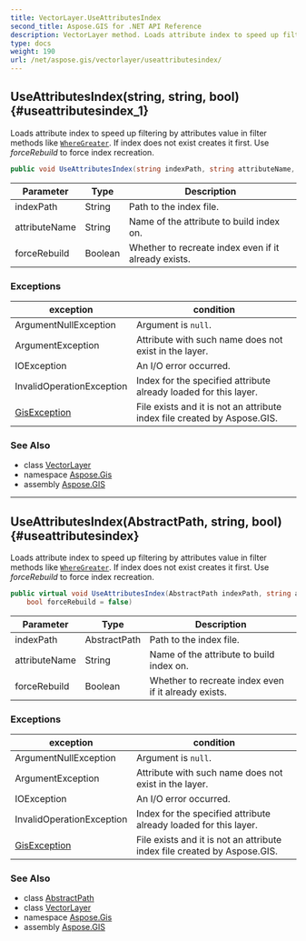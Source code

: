 ```yaml
---
title: VectorLayer.UseAttributesIndex
second_title: Aspose.GIS for .NET API Reference
description: VectorLayer method. Loads attribute index to speed up filtering by attributes value in filter methods like WhereGreater. If index does not exist creates it first. Use forceRebuild to force index recreation
type: docs
weight: 190
url: /net/aspose.gis/vectorlayer/useattributesindex/
---
```

## UseAttributesIndex(string, string, bool) {#useattributesindex_1}

Loads attribute index to speed up filtering by attributes value in filter methods like [`WhereGreater`](../../featuressequence/wheregreater/). If index does not exist creates it first. Use *forceRebuild* to force index recreation.

```csharp
public void UseAttributesIndex(string indexPath, string attributeName, bool forceRebuild = false)
```

| Parameter | Type | Description |
| --- | --- | --- |
| indexPath | String | Path to the index file. |
| attributeName | String | Name of the attribute to build index on. |
| forceRebuild | Boolean | Whether to recreate index even if it already exists. |

### Exceptions

| exception | condition |
| --- | --- |
| ArgumentNullException | Argument is `null`. |
| ArgumentException | Attribute with such name does not exist in the layer. |
| IOException | An I/O error occurred. |
| InvalidOperationException | Index for the specified attribute already loaded for this layer. |
| [GisException](../../gisexception/) | File exists and it is not an attribute index file created by Aspose.GIS. |

### See Also

* class [VectorLayer](../)
* namespace [Aspose.Gis](../../vectorlayer/)
* assembly [Aspose.GIS](../../../)

---

## UseAttributesIndex(AbstractPath, string, bool) {#useattributesindex}

Loads attribute index to speed up filtering by attributes value in filter methods like [`WhereGreater`](../../featuressequence/wheregreater/). If index does not exist creates it first. Use *forceRebuild* to force index recreation.

```csharp
public virtual void UseAttributesIndex(AbstractPath indexPath, string attributeName, 
    bool forceRebuild = false)
```

| Parameter | Type | Description |
| --- | --- | --- |
| indexPath | AbstractPath | Path to the index file. |
| attributeName | String | Name of the attribute to build index on. |
| forceRebuild | Boolean | Whether to recreate index even if it already exists. |

### Exceptions

| exception | condition |
| --- | --- |
| ArgumentNullException | Argument is `null`. |
| ArgumentException | Attribute with such name does not exist in the layer. |
| IOException | An I/O error occurred. |
| InvalidOperationException | Index for the specified attribute already loaded for this layer. |
| [GisException](../../gisexception/) | File exists and it is not an attribute index file created by Aspose.GIS. |

### See Also

* class [AbstractPath](../../abstractpath/)
* class [VectorLayer](../)
* namespace [Aspose.Gis](../../vectorlayer/)
* assembly [Aspose.GIS](../../../)


